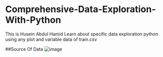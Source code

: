 # Comprehensive-Data-Exploration-With-Python
This is Husein Abdul Hamid Learn about specific data exploration python using any plot and variable data of train.csv

##Source Of Data
![image](https://user-images.githubusercontent.com/49096980/202975696-8e5d9801-2a9a-47d5-9160-546d1d8addf4.png)
